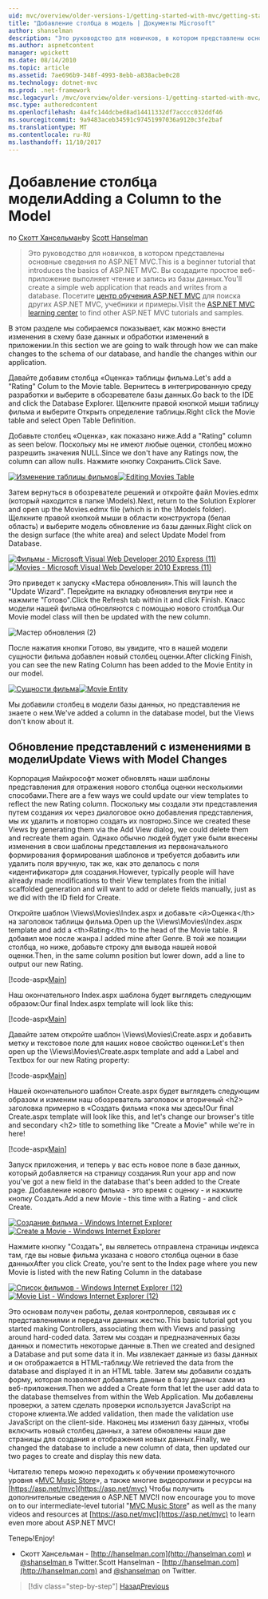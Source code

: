 ```yaml
---
uid: mvc/overview/older-versions-1/getting-started-with-mvc/getting-started-with-mvc-part8
title: "Добавление столбца в модель | Документы Microsoft"
author: shanselman
description: "Это руководство для новичков, в котором представлены основные сведения по ASP.NET MVC. Вы создадите простое веб-приложение выполняет чтение и запись из базы данных."
ms.author: aspnetcontent
manager: wpickett
ms.date: 08/14/2010
ms.topic: article
ms.assetid: 7ae696b9-348f-4993-8ebb-a838acbe0c28
ms.technology: dotnet-mvc
ms.prod: .net-framework
msc.legacyurl: /mvc/overview/older-versions-1/getting-started-with-mvc/getting-started-with-mvc-part8
msc.type: authoredcontent
ms.openlocfilehash: 4a4fc144dcbed8ad14411332df7acccc032ddf46
ms.sourcegitcommit: 9a9483aceb34591c97451997036a9120c3fe2baf
ms.translationtype: MT
ms.contentlocale: ru-RU
ms.lasthandoff: 11/10/2017
---
```

<a name="adding-a-column-to-the-model"></a><span data-ttu-id="54d5e-104">Добавление столбца модели</span><span class="sxs-lookup"><span data-stu-id="54d5e-104">Adding a Column to the Model</span></span>
====================
<span data-ttu-id="54d5e-105">по [Скотт Хансельман](https://github.com/shanselman)</span><span class="sxs-lookup"><span data-stu-id="54d5e-105">by [Scott Hanselman](https://github.com/shanselman)</span></span>

> <span data-ttu-id="54d5e-106">Это руководство для новичков, в котором представлены основные сведения по ASP.NET MVC.</span><span class="sxs-lookup"><span data-stu-id="54d5e-106">This is a beginner tutorial that introduces the basics of ASP.NET MVC.</span></span> <span data-ttu-id="54d5e-107">Вы создадите простое веб-приложение выполняет чтение и запись из базы данных.</span><span class="sxs-lookup"><span data-stu-id="54d5e-107">You'll create a simple web application that reads and writes from a database.</span></span> <span data-ttu-id="54d5e-108">Посетите [центр обучения ASP.NET MVC](../../../index.md) для поиска других ASP.NET MVC, учебники и примеры.</span><span class="sxs-lookup"><span data-stu-id="54d5e-108">Visit the [ASP.NET MVC learning center](../../../index.md) to find other ASP.NET MVC tutorials and samples.</span></span>


<span data-ttu-id="54d5e-109">В этом разделе мы собираемся показывает, как можно внести изменения в схему базе данных и обработки изменений в приложении.</span><span class="sxs-lookup"><span data-stu-id="54d5e-109">In this section we are going to walk through how we can make changes to the schema of our database, and handle the changes within our application.</span></span>

<span data-ttu-id="54d5e-110">Давайте добавим столбца «Оценка» таблицы фильма.</span><span class="sxs-lookup"><span data-stu-id="54d5e-110">Let's add a "Rating" Colum to the Movie table.</span></span> <span data-ttu-id="54d5e-111">Вернитесь в интегрированную среду разработки и выберите в обозревателе базы данных.</span><span class="sxs-lookup"><span data-stu-id="54d5e-111">Go back to the IDE and click the Database Explorer.</span></span> <span data-ttu-id="54d5e-112">Щелкните правой кнопкой мыши таблицу фильма и выберите Открыть определение таблицы.</span><span class="sxs-lookup"><span data-stu-id="54d5e-112">Right click the Movie table and select Open Table Definition.</span></span>

<span data-ttu-id="54d5e-113">Добавьте столбец «Оценка», как показано ниже.</span><span class="sxs-lookup"><span data-stu-id="54d5e-113">Add a "Rating" column as seen below.</span></span> <span data-ttu-id="54d5e-114">Поскольку мы не имеют любые оценки, столбец можно разрешить значения NULL.</span><span class="sxs-lookup"><span data-stu-id="54d5e-114">Since we don't have any Ratings now, the column can allow nulls.</span></span> <span data-ttu-id="54d5e-115">Нажмите кнопку Сохранить.</span><span class="sxs-lookup"><span data-stu-id="54d5e-115">Click Save.</span></span>

<span data-ttu-id="54d5e-116">[![Изменение таблицы фильмов](getting-started-with-mvc-part8/_static/image2.png)](getting-started-with-mvc-part8/_static/image1.png)</span><span class="sxs-lookup"><span data-stu-id="54d5e-116">[![Editing Movies Table](getting-started-with-mvc-part8/_static/image2.png)](getting-started-with-mvc-part8/_static/image1.png)</span></span>

<span data-ttu-id="54d5e-117">Затем вернуться в обозревателе решений и откройте файл Movies.edmx (который находится в папке \Models).</span><span class="sxs-lookup"><span data-stu-id="54d5e-117">Next, return to the Solution Explorer and open up the Movies.edmx file (which is in the \Models folder).</span></span> <span data-ttu-id="54d5e-118">Щелкните правой кнопкой мыши в области конструктора (белая область) и выберите модель обновление из базы данных.</span><span class="sxs-lookup"><span data-stu-id="54d5e-118">Right click on the design surface (the white area) and select Update Model from Database.</span></span>

<span data-ttu-id="54d5e-119">[![Фильмы - Microsoft Visual Web Developer 2010 Express (11)](getting-started-with-mvc-part8/_static/image4.png)](getting-started-with-mvc-part8/_static/image3.png)</span><span class="sxs-lookup"><span data-stu-id="54d5e-119">[![Movies - Microsoft Visual Web Developer 2010 Express (11)](getting-started-with-mvc-part8/_static/image4.png)](getting-started-with-mvc-part8/_static/image3.png)</span></span>

<span data-ttu-id="54d5e-120">Это приведет к запуску «Мастера обновления».</span><span class="sxs-lookup"><span data-stu-id="54d5e-120">This will launch the "Update Wizard".</span></span> <span data-ttu-id="54d5e-121">Перейдите на вкладку обновления внутри нее и нажмите "Готово".</span><span class="sxs-lookup"><span data-stu-id="54d5e-121">Click the Refresh tab within it and click Finish.</span></span> <span data-ttu-id="54d5e-122">Класс модели нашей фильма обновляются с помощью нового столбца.</span><span class="sxs-lookup"><span data-stu-id="54d5e-122">Our Movie model class will then be updated with the new column.</span></span>

![Мастер обновления (2)](getting-started-with-mvc-part8/_static/image5.png)

<span data-ttu-id="54d5e-124">После нажатия кнопки Готово, вы увидите, что в нашей модели сущности фильма добавлен новый столбец оценки.</span><span class="sxs-lookup"><span data-stu-id="54d5e-124">After clicking Finish, you can see the new Rating Column has been added to the Movie Entity in our model.</span></span>

<span data-ttu-id="54d5e-125">[![Сущности фильма](getting-started-with-mvc-part8/_static/image7.png)](getting-started-with-mvc-part8/_static/image6.png)</span><span class="sxs-lookup"><span data-stu-id="54d5e-125">[![Movie Entity](getting-started-with-mvc-part8/_static/image7.png)](getting-started-with-mvc-part8/_static/image6.png)</span></span>

<span data-ttu-id="54d5e-126">Мы добавили столбец в модели базы данных, но представления не знаете о нем.</span><span class="sxs-lookup"><span data-stu-id="54d5e-126">We've added a column in the database model, but the Views don't know about it.</span></span>

## <a name="update-views-with-model-changes"></a><span data-ttu-id="54d5e-127">Обновление представлений с изменениями в модели</span><span class="sxs-lookup"><span data-stu-id="54d5e-127">Update Views with Model Changes</span></span>

<span data-ttu-id="54d5e-128">Корпорация Майкрософт может обновлять наши шаблоны представления для отражения нового столбца оценки несколькими способами.</span><span class="sxs-lookup"><span data-stu-id="54d5e-128">There are a few ways we could update our view templates to reflect the new Rating column.</span></span> <span data-ttu-id="54d5e-129">Поскольку мы создали эти представления путем создания их через диалоговое окно добавления представления, мы их удалить и повторно создать их повторно.</span><span class="sxs-lookup"><span data-stu-id="54d5e-129">Since we created these Views by generating them via the Add View dialog, we could delete them and recreate them again.</span></span> <span data-ttu-id="54d5e-130">Однако обычно людей будет уже были внесены изменения в свои шаблоны представления из первоначального формирования формирования шаблонов и требуется добавить или удалить поля вручную, так же, как это делалось с поля «идентификатор» для создания.</span><span class="sxs-lookup"><span data-stu-id="54d5e-130">However, typically people will have already made modifications to their View templates from the initial scaffolded generation and will want to add or delete fields manually, just as we did with the ID field for Create.</span></span>

<span data-ttu-id="54d5e-131">Откройте шаблон \Views\Movies\Index.aspx и добавьте &lt;й&gt;Оценка&lt;/th&gt; на заголовок таблицы фильма.</span><span class="sxs-lookup"><span data-stu-id="54d5e-131">Open up the \Views\Movies\Index.aspx template and add a &lt;th&gt;Rating&lt;/th&gt; to the head of the Movie table.</span></span> <span data-ttu-id="54d5e-132">Я добавил мое после жанра.</span><span class="sxs-lookup"><span data-stu-id="54d5e-132">I added mine after Genre.</span></span> <span data-ttu-id="54d5e-133">В той же позиции столбца, но ниже, добавьте строку для вывода нашей новой оценки.</span><span class="sxs-lookup"><span data-stu-id="54d5e-133">Then, in the same column position but lower down, add a line to output our new Rating.</span></span>

[!code-aspx[Main](getting-started-with-mvc-part8/samples/sample1.aspx)]

<span data-ttu-id="54d5e-134">Наш окончательного Index.aspx шаблона будет выглядеть следующим образом:</span><span class="sxs-lookup"><span data-stu-id="54d5e-134">Our final Index.aspx template will look like this:</span></span>

[!code-aspx[Main](getting-started-with-mvc-part8/samples/sample2.aspx)]

<span data-ttu-id="54d5e-135">Давайте затем откройте шаблон \Views\Movies\Create.aspx и добавить метку и текстовое поле для наших новое свойство оценки:</span><span class="sxs-lookup"><span data-stu-id="54d5e-135">Let's then open up the \Views\Movies\Create.aspx template and add a Label and Textbox for our new Rating property:</span></span>

[!code-aspx[Main](getting-started-with-mvc-part8/samples/sample3.aspx)]

<span data-ttu-id="54d5e-136">Нашей окончательного шаблон Create.aspx будет выглядеть следующим образом и изменим наш обозреватель заголовок и вторичный &lt;h2&gt; заголовка примерно в «Создать фильма «пока мы здесь!</span><span class="sxs-lookup"><span data-stu-id="54d5e-136">Our final Create.aspx template will look like this, and let's change our browser's title and secondary &lt;h2&gt; title to something like "Create a Movie" while we're in here!</span></span>

[!code-aspx[Main](getting-started-with-mvc-part8/samples/sample4.aspx)]

<span data-ttu-id="54d5e-137">Запуск приложения, и теперь у вас есть новое поле в базе данных, который добавляется на страницу создания.</span><span class="sxs-lookup"><span data-stu-id="54d5e-137">Run your app and now you've got a new field in the database that's been added to the Create page.</span></span> <span data-ttu-id="54d5e-138">Добавление нового фильма - это время с оценку - и нажмите кнопку Создать.</span><span class="sxs-lookup"><span data-stu-id="54d5e-138">Add a new Movie - this time with a Rating - and click Create.</span></span>

<span data-ttu-id="54d5e-139">[![Создание фильма - Windows Internet Explorer](getting-started-with-mvc-part8/_static/image9.png)](getting-started-with-mvc-part8/_static/image8.png)</span><span class="sxs-lookup"><span data-stu-id="54d5e-139">[![Create a Movie - Windows Internet Explorer](getting-started-with-mvc-part8/_static/image9.png)](getting-started-with-mvc-part8/_static/image8.png)</span></span>

<span data-ttu-id="54d5e-140">Нажмите кнопку "Создать", вы являетесь отправлена страницы индекса там, где вы новые фильма указана с нового столбца оценки в базе данных</span><span class="sxs-lookup"><span data-stu-id="54d5e-140">After you click Create, you're sent to the Index page where you new Movie is listed with the new Rating Column in the database</span></span>

<span data-ttu-id="54d5e-141">[![Список фильмов - Windows Internet Explorer (12)](getting-started-with-mvc-part8/_static/image11.png)](getting-started-with-mvc-part8/_static/image10.png)</span><span class="sxs-lookup"><span data-stu-id="54d5e-141">[![Movie List - Windows Internet Explorer (12)](getting-started-with-mvc-part8/_static/image11.png)](getting-started-with-mvc-part8/_static/image10.png)</span></span>

<span data-ttu-id="54d5e-142">Это основам получен работы, делая контроллеров, связывая их с представлениями и передачи данных жестко.</span><span class="sxs-lookup"><span data-stu-id="54d5e-142">This basic tutorial got you started making Controllers, associating them with Views and passing around hard-coded data.</span></span> <span data-ttu-id="54d5e-143">Затем мы создан и предназначенных базы данных и поместить некоторые данные в.</span><span class="sxs-lookup"><span data-stu-id="54d5e-143">Then we created and designed a Database and put some data it in.</span></span> <span data-ttu-id="54d5e-144">Мы извлекает данные из базы данных и он отображается в HTML-таблицу.</span><span class="sxs-lookup"><span data-stu-id="54d5e-144">We retrieved the data from the database and displayed it in an HTML table.</span></span> <span data-ttu-id="54d5e-145">Затем мы добавили создать форму, которая позволяют добавлять данные в базу данных сами из веб-приложения.</span><span class="sxs-lookup"><span data-stu-id="54d5e-145">Then we added a Create form that let the user add data to the database themselves from within the Web Application.</span></span> <span data-ttu-id="54d5e-146">Мы добавлены проверки, а затем сделать проверки используется JavaScript на стороне клиента.</span><span class="sxs-lookup"><span data-stu-id="54d5e-146">We added validation, then made the validation use JavaScript on the client-side.</span></span> <span data-ttu-id="54d5e-147">Наконец мы изменил базу данных, чтобы включить новый столбец данных, а затем обновлены наши две страницы для создания и отображения новых данных.</span><span class="sxs-lookup"><span data-stu-id="54d5e-147">Finally, we changed the database to include a new column of data, then updated our two pages to create and display this new data.</span></span>

<span data-ttu-id="54d5e-148">Читателю теперь можно переходить к обучении промежуточного уровня «[MVC Music Store](../../older-versions/mvc-music-store/mvc-music-store-part-1.md)», а также многие видеоролики и ресурсы на [https://asp.net/mvc](https://asp.net/mvc) Чтобы получить дополнительные сведения о ASP.NET MVC!</span><span class="sxs-lookup"><span data-stu-id="54d5e-148">I now encourage you to move on to our intermediate-level tutorial "[MVC Music Store](../../older-versions/mvc-music-store/mvc-music-store-part-1.md)" as well as the many videos and resources at [https://asp.net/mvc](https://asp.net/mvc) to learn even more about ASP.NET MVC!</span></span>

<span data-ttu-id="54d5e-149">Теперь!</span><span class="sxs-lookup"><span data-stu-id="54d5e-149">Enjoy!</span></span>

- <span data-ttu-id="54d5e-150">Скотт Хансельман - [http://hanselman.com](http://hanselman.com) и [ @shanselman ](http://twitter.com/shanselman) в Twitter.</span><span class="sxs-lookup"><span data-stu-id="54d5e-150">Scott Hanselman - [http://hanselman.com](http://hanselman.com) and [@shanselman](http://twitter.com/shanselman) on Twitter.</span></span>

>[!div class="step-by-step"]
[<span data-ttu-id="54d5e-151">Назад</span><span class="sxs-lookup"><span data-stu-id="54d5e-151">Previous</span></span>](getting-started-with-mvc-part7.md)

